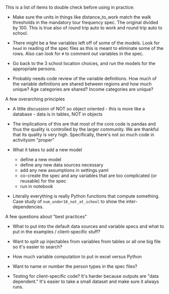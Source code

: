 This is a list of items to double check before using in practice:

* Make sure the units in things like distance_to_work match the walk thresholds
 in the mandatory tour frequency spec.  The original divided by 100.  This is
  true also of round trip auto to work and round trip auto to school.

* There might be a few variables left off of some of the models.  Look for 
`head` in reading of the spec files as this is meant to eliminate some of the
 rows.  Also can look for `#` to comment out variables in the spec.
 
* Go back to the 3 school location choices, and run the models for the 
appropriate persons.

* Probably needs code review of the variable definitions.  How much of the 
variable definitions are shared between regions and how much unique?  Age 
categories are shared?  Income categories are unique?




A few overarching principles

* A little discussion of NOT so object oriented - this is more like a 
database - data is in tables, NOT in objects

* The implications of this are that most of the core code is pandas and thus 
the quality is controlled by the larger community.  We are thankful that its 
quality is very high.  Specifically, there's not so much code in activitysim 
"proper"

* What it takes to add a new model
    * define a new model 
    * define any new data sources necessary 
    * add any new assumptions in settings.yaml
    * co-create the spec and any variables that are too complicated (or 
    reusable) for the spec
    * run in notebook

* Literally everything is really Python functions that compute something.  
Case study of `num_under16_not_at_school` to show the inter-dependencies.




A few questions about "best practices"

* What to put into the default data sources and variable specs and what to 
put in the examples / client-specific stuff?

* Want to split up injectables from variables from tables or all one big file
 so it's easier to search?

* How much variable computation to put in excel versus Python

* Want to name or number the person types in the spec files?

* Testing for client-specific code?  It's harder because outputs are "data 
dependent."  It's easier to take a small dataset and make sure it always runs.